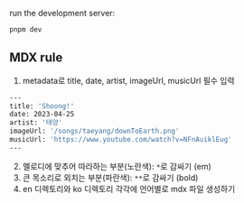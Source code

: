 run the development server:

```bash
pnpm dev
```

## MDX rule

1. metadata로 title, date, artist, imageUrl, musicUrl 필수 입력

```bash
---
title: 'Shoong!'
date: 2023-04-25
artist: '태양'
imageUrl: '/songs/taeyang/downToEarth.png'
musicUrl: 'https://www.youtube.com/watch?v=NFnAuiklEug'
---
```

2. 멜로디에 맞추어 따라하는 부분(노란색): `*`로 감싸기 (em)
3. 큰 목소리로 외치는 부분(파란색): `**`로 감싸기 (bold)
4. en 디렉토리와 ko 디렉토리 각각에 언어별로 mdx 파일 생성하기
